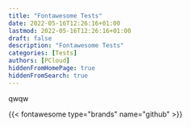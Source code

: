 ```yaml
---
title: "Fontawesome Tests"
date: 2022-05-16T12:26:16+01:00
lastmod: 2022-05-16T12:26:16+01:00
draft: false
description: "Fontawesome Tests"
categories: [Tests]
authors: [PCloud]
hiddenFromHomePage: true
hiddenFromSearch: true
---
```


<!--more-->
qwqw


{{< fontawesome type="brands" name="github" >}}
